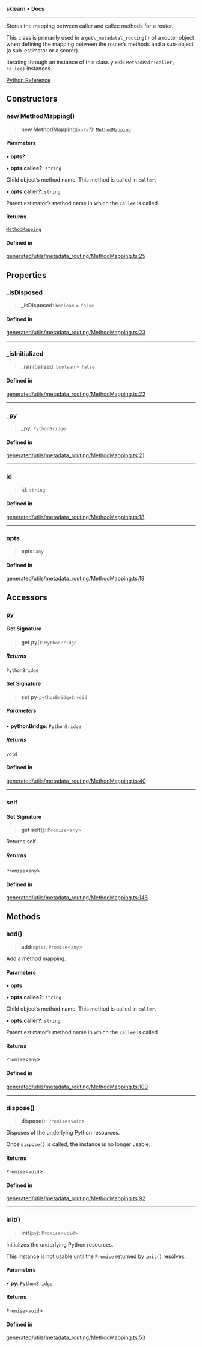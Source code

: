 **sklearn** • **Docs**

***

Stores the mapping between caller and callee methods for a router.

This class is primarily used in a `get\_metadata\_routing()` of a router object when defining the mapping between the router’s methods and a sub-object (a sub-estimator or a scorer).

Iterating through an instance of this class yields `MethodPair(caller, callee)` instances.

[Python Reference](https://scikit-learn.org/stable/modules/generated/sklearn.utils.metadata_routing.MethodMapping.html)

## Constructors

### new MethodMapping()

> **new MethodMapping**(`opts`?): [`MethodMapping`](MethodMapping.md)

#### Parameters

• **opts?**

• **opts.callee?**: `string`

Child object’s method name. This method is called in `caller`.

• **opts.caller?**: `string`

Parent estimator’s method name in which the `callee` is called.

#### Returns

[`MethodMapping`](MethodMapping.md)

#### Defined in

[generated/utils/metadata\_routing/MethodMapping.ts:25](https://github.com/transitive-bullshit/scikit-learn-ts/blob/ac44cfe4514273f037328d5b7cee92242da76b0c/packages/sklearn/src/generated/utils/metadata_routing/MethodMapping.ts#L25)

## Properties

### \_isDisposed

> **\_isDisposed**: `boolean` = `false`

#### Defined in

[generated/utils/metadata\_routing/MethodMapping.ts:23](https://github.com/transitive-bullshit/scikit-learn-ts/blob/ac44cfe4514273f037328d5b7cee92242da76b0c/packages/sklearn/src/generated/utils/metadata_routing/MethodMapping.ts#L23)

***

### \_isInitialized

> **\_isInitialized**: `boolean` = `false`

#### Defined in

[generated/utils/metadata\_routing/MethodMapping.ts:22](https://github.com/transitive-bullshit/scikit-learn-ts/blob/ac44cfe4514273f037328d5b7cee92242da76b0c/packages/sklearn/src/generated/utils/metadata_routing/MethodMapping.ts#L22)

***

### \_py

> **\_py**: `PythonBridge`

#### Defined in

[generated/utils/metadata\_routing/MethodMapping.ts:21](https://github.com/transitive-bullshit/scikit-learn-ts/blob/ac44cfe4514273f037328d5b7cee92242da76b0c/packages/sklearn/src/generated/utils/metadata_routing/MethodMapping.ts#L21)

***

### id

> **id**: `string`

#### Defined in

[generated/utils/metadata\_routing/MethodMapping.ts:18](https://github.com/transitive-bullshit/scikit-learn-ts/blob/ac44cfe4514273f037328d5b7cee92242da76b0c/packages/sklearn/src/generated/utils/metadata_routing/MethodMapping.ts#L18)

***

### opts

> **opts**: `any`

#### Defined in

[generated/utils/metadata\_routing/MethodMapping.ts:19](https://github.com/transitive-bullshit/scikit-learn-ts/blob/ac44cfe4514273f037328d5b7cee92242da76b0c/packages/sklearn/src/generated/utils/metadata_routing/MethodMapping.ts#L19)

## Accessors

### py

#### Get Signature

> **get** **py**(): `PythonBridge`

##### Returns

`PythonBridge`

#### Set Signature

> **set** **py**(`pythonBridge`): `void`

##### Parameters

• **pythonBridge**: `PythonBridge`

##### Returns

`void`

#### Defined in

[generated/utils/metadata\_routing/MethodMapping.ts:40](https://github.com/transitive-bullshit/scikit-learn-ts/blob/ac44cfe4514273f037328d5b7cee92242da76b0c/packages/sklearn/src/generated/utils/metadata_routing/MethodMapping.ts#L40)

***

### self

#### Get Signature

> **get** **self**(): `Promise`\<`any`\>

Returns self.

##### Returns

`Promise`\<`any`\>

#### Defined in

[generated/utils/metadata\_routing/MethodMapping.ts:146](https://github.com/transitive-bullshit/scikit-learn-ts/blob/ac44cfe4514273f037328d5b7cee92242da76b0c/packages/sklearn/src/generated/utils/metadata_routing/MethodMapping.ts#L146)

## Methods

### add()

> **add**(`opts`): `Promise`\<`any`\>

Add a method mapping.

#### Parameters

• **opts**

• **opts.callee?**: `string`

Child object’s method name. This method is called in `caller`.

• **opts.caller?**: `string`

Parent estimator’s method name in which the `callee` is called.

#### Returns

`Promise`\<`any`\>

#### Defined in

[generated/utils/metadata\_routing/MethodMapping.ts:109](https://github.com/transitive-bullshit/scikit-learn-ts/blob/ac44cfe4514273f037328d5b7cee92242da76b0c/packages/sklearn/src/generated/utils/metadata_routing/MethodMapping.ts#L109)

***

### dispose()

> **dispose**(): `Promise`\<`void`\>

Disposes of the underlying Python resources.

Once `dispose()` is called, the instance is no longer usable.

#### Returns

`Promise`\<`void`\>

#### Defined in

[generated/utils/metadata\_routing/MethodMapping.ts:92](https://github.com/transitive-bullshit/scikit-learn-ts/blob/ac44cfe4514273f037328d5b7cee92242da76b0c/packages/sklearn/src/generated/utils/metadata_routing/MethodMapping.ts#L92)

***

### init()

> **init**(`py`): `Promise`\<`void`\>

Initializes the underlying Python resources.

This instance is not usable until the `Promise` returned by `init()` resolves.

#### Parameters

• **py**: `PythonBridge`

#### Returns

`Promise`\<`void`\>

#### Defined in

[generated/utils/metadata\_routing/MethodMapping.ts:53](https://github.com/transitive-bullshit/scikit-learn-ts/blob/ac44cfe4514273f037328d5b7cee92242da76b0c/packages/sklearn/src/generated/utils/metadata_routing/MethodMapping.ts#L53)
